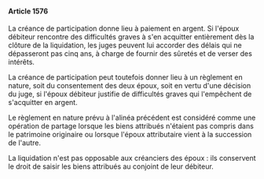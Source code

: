 #### Article 1576

La créance de participation donne lieu à paiement en argent. Si l'époux débiteur rencontre des difficultés graves à s'en acquitter entièrement dès la clôture de la liquidation, les juges peuvent lui accorder des délais qui ne dépasseront pas cinq ans, à charge de fournir des sûretés et de verser des intérêts.

La créance de participation peut toutefois donner lieu à un règlement en nature, soit du consentement des deux époux, soit en vertu d'une décision du juge, si l'époux débiteur justifie de difficultés graves qui l'empêchent de s'acquitter en argent.

Le règlement en nature prévu à l'alinéa précédent est considéré comme une opération de partage lorsque les biens attribués n'étaient pas compris dans le patrimoine originaire ou lorsque l'époux attributaire vient à la succession de l'autre.

La liquidation n'est pas opposable aux créanciers des époux : ils conservent le droit de saisir les biens attribués au conjoint de leur débiteur.

